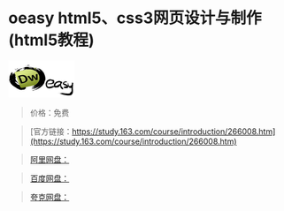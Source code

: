 # oeasy html5、css3网页设计与制作(html5教程)

![img](../../../assets/study163/free/1548956796856730813.png)

> 价格：免费

> [官方链接：https://study.163.com/course/introduction/266008.htm](https://study.163.com/course/introduction/266008.htm)

> [阿里网盘：]()

> [百度网盘：]()

> [夸克网盘：]()
